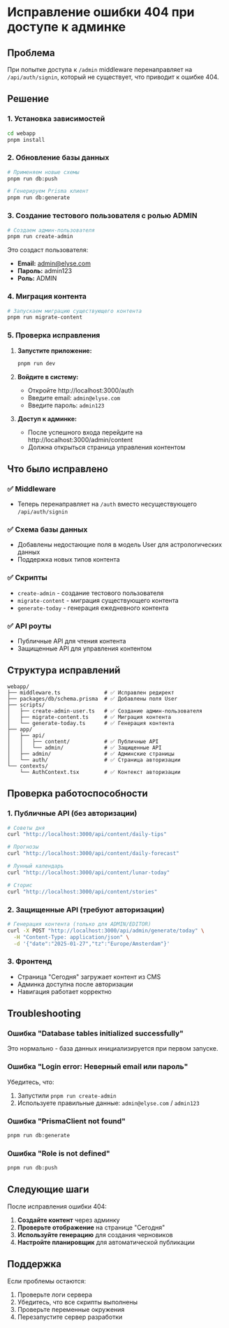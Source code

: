 # Исправление ошибки 404 при доступе к админке

## Проблема
При попытке доступа к `/admin` middleware перенаправляет на `/api/auth/signin`, который не существует, что приводит к ошибке 404.

## Решение

### 1. Установка зависимостей
```bash
cd webapp
pnpm install
```

### 2. Обновление базы данных
```bash
# Применяем новые схемы
pnpm run db:push

# Генерируем Prisma клиент
pnpm run db:generate
```

### 3. Создание тестового пользователя с ролью ADMIN
```bash
# Создаем админ-пользователя
pnpm run create-admin
```

Это создаст пользователя:
- **Email:** admin@elyse.com
- **Пароль:** admin123
- **Роль:** ADMIN

### 4. Миграция контента
```bash
# Запускаем миграцию существующего контента
pnpm run migrate-content
```

### 5. Проверка исправления

1. **Запустите приложение:**
   ```bash
   pnpm run dev
   ```

2. **Войдите в систему:**
   - Откройте http://localhost:3000/auth
   - Введите email: `admin@elyse.com`
   - Введите пароль: `admin123`

3. **Доступ к админке:**
   - После успешного входа перейдите на http://localhost:3000/admin/content
   - Должна открыться страница управления контентом

## Что было исправлено

### ✅ Middleware
- Теперь перенаправляет на `/auth` вместо несуществующего `/api/auth/signin`

### ✅ Схема базы данных
- Добавлены недостающие поля в модель User для астрологических данных
- Поддержка новых типов контента

### ✅ Скрипты
- `create-admin` - создание тестового пользователя
- `migrate-content` - миграция существующего контента
- `generate-today` - генерация ежедневного контента

### ✅ API роуты
- Публичные API для чтения контента
- Защищенные API для управления контентом

## Структура исправлений

```
webapp/
├── middleware.ts              # ✅ Исправлен редирект
├── packages/db/schema.prisma  # ✅ Добавлены поля User
├── scripts/
│   ├── create-admin-user.ts   # ✅ Создание админ-пользователя
│   ├── migrate-content.ts     # ✅ Миграция контента
│   └── generate-today.ts      # ✅ Генерация контента
├── app/
│   ├── api/
│   │   ├── content/           # ✅ Публичные API
│   │   └── admin/             # ✅ Защищенные API
│   ├── admin/                 # ✅ Админские страницы
│   └── auth/                  # ✅ Страница авторизации
└── contexts/
    └── AuthContext.tsx        # ✅ Контекст авторизации
```

## Проверка работоспособности

### 1. Публичные API (без авторизации)
```bash
# Советы дня
curl "http://localhost:3000/api/content/daily-tips"

# Прогнозы
curl "http://localhost:3000/api/content/daily-forecast"

# Лунный календарь
curl "http://localhost:3000/api/content/lunar-today"

# Сторис
curl "http://localhost:3000/api/content/stories"
```

### 2. Защищенные API (требуют авторизации)
```bash
# Генерация контента (только для ADMIN/EDITOR)
curl -X POST "http://localhost:3000/api/admin/generate/today" \
  -H "Content-Type: application/json" \
  -d '{"date":"2025-01-27","tz":"Europe/Amsterdam"}'
```

### 3. Фронтенд
- Страница "Сегодня" загружает контент из CMS
- Админка доступна после авторизации
- Навигация работает корректно

## Troubleshooting

### Ошибка "Database tables initialized successfully"
Это нормально - база данных инициализируется при первом запуске.

### Ошибка "Login error: Неверный email или пароль"
Убедитесь, что:
1. Запустили `pnpm run create-admin`
2. Используете правильные данные: `admin@elyse.com` / `admin123`

### Ошибка "PrismaClient not found"
```bash
pnpm run db:generate
```

### Ошибка "Role is not defined"
```bash
pnpm run db:push
```

## Следующие шаги

После исправления ошибки 404:

1. **Создайте контент** через админку
2. **Проверьте отображение** на странице "Сегодня"
3. **Используйте генерацию** для создания черновиков
4. **Настройте планировщик** для автоматической публикации

## Поддержка

Если проблемы остаются:
1. Проверьте логи сервера
2. Убедитесь, что все скрипты выполнены
3. Проверьте переменные окружения
4. Перезапустите сервер разработки







